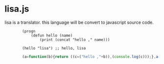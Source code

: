 # lisa.js
lisa is a translator. this language will be convert to javascript source code. 

```emacslisp
        (progn
            (defun hello (name)
                (print (concat "hello ," name)))

        (hello "lisa") ;; hello, lisa
```

```js
        (a=function(b){return ((c=("hello ,"+b)),(console.log(c)));},a("lisa"))
```